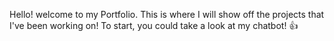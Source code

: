 Hello! welcome to my Portfolio.
This is where I will show off the projects that I've been working on!
To start, you could take a look at my chatbot! :+1:
